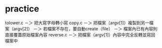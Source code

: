 # practice
tolower.c －＞ 把大寫字母轉小寫
copy.c －＞ 把檔案（argv[1]）複製到另一檔案（argv[2]）
       －＞ 若檔案不存在，要自動create（file）
       －＞ 檔案內已有內容則直接覆蓋原始檔案內容
reverse.c －＞ 把檔案（argv[1]）內容中完全反轉並寫回檔案中
